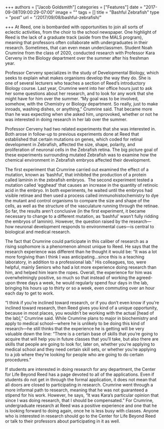 +++
authors = ["Jacob Goldsmith"]
categories = ["Features"]
date = "2017-09-08T09:00:29-07:00"
image = ""
tags = []
title = "Bashful Zebrafish"
type = "post"
url = "/2017/09/08/bashful-zebrafish/"

+++
At Reed, one is bombarded with opportunities to join all sorts of eclectic activities, from the choir to the school newspaper. One highlight of Reed is the lack of a graduate track (aside from the MALS program), meaning that professors often collaborate with undergraduates in their research. Sometimes, that can even mean underclassmen. Student Noah Crumrine from the class of 2020, conducted research with Professor Kara Cerveny in the Biology department over the summer after his freshman year. 

Professor Cerveny specializes in the study of Developmental Biology, which seeks to explain what makes organisms develop the way they do. She is one of several lecturers who teaches a section of Reed’s introductory Biology course. Last year, Crumrine went into her office hours just to ask her some questions about her research, and to look for any work that she might have for him over the summer. “My goal was to be involved, somehow, with the Chemistry or Biology department. So really, just to make inroads, washing dishes, or anything,” Crumrine said. That became more than he was expecting when she asked him, unprovoked, whether or not he was interested in doing research in her lab over the summer.

Professor Cerveny had two related experiments that she was interested in. Both arose in follow-up to previous experiments done at Reed that established that certain mutations on genes, which coded for retinal development in Zebrafish, affected the size, shape, polarity, and proliferation of neuronal cells in the Zebrafish retina. The big picture goal of these experiments surrounding mutated Zebrafish was to examine how the chemical environment in Zebrafish embryos affected their development.

The first experiment that Crumrine carried out examined the effect of a mutation, known as ‘bashful’, that inhibited the production of a protein called laminin in the zebrafish embryos.  The second experiment tested a mutation called ‘egghead’ that causes an increase in the quantity of retinoic acid in the embryo. In both experiments, he waited until the embryos had visible retinae and then used a process called immunohistochemistry to dye the mutant and control organisms to compare the size and shape of the cells, as well as the structure of the vasculature running through the retinae. So far, the results aren’t conclusive (in the first experiment, it became necessary to change to a different mutation, as ‘bashful’ wasn’t fully ridding the embryos of laminin). However, the question raised by the research—how neuronal development responds to environmental cues—is central to biological and medical research.

The fact that Crumrine could participate in this caliber of research as a rising sophomore is a phenomenon almost unique to Reed. He says that the research experience was different than he thought it would be: “It was a lot more forgiving than I think I was anticipating…since this is a teaching laboratory, in addition to a professional lab.” His colleagues, too, were helpful, mainly Seniors who had a lot more experience doing research than him, and helped him learn the ropes. Overall, the experience for him was overwhelmingly positive, so much so that instead of working the agreed-upon three days a week, he would regularly spend four days in the lab, bringing his hours up to thirty or so a week, even commuting over an hour each day to get to work.

“I think if you’re inclined toward research, or if you don’t even know if you’re inclined toward research, then Reed gives you kind of a unique opportunity, because in most places, you wouldn’t be working with the actual \[head of the lab\],” Crumrine said. While Crumrine plans to major in biochemistry and apply to medical school—where he is unlikely to be doing this kind of research—he still thinks that the experience he is getting will be very valuable down the line: “There is a certain base of skills that you’re going to acquire that will help you in future classes that you’ll take, but also there are skills that people are going to look for, later on, whether you’re applying to medical school and they need certain skill sets, or whether you’re applying to a job where they’re looking for people who are going to do certain procedures.”

If students are interested in doing research for any department, the Center for Life Beyond Reed has a page devoted to all of the applications. Even if students do not get in through the formal application, it does not mean that all doors are closed to participating in research. Crumrine went through a more informal path to research, meaning that he was not guaranteed a stipend for his work. However, he says, “It was Kara’s particular opinion that since I was doing research, that I should be compensated.” For Crumrine, undergraduate research at Reed was a positive experience and one that he is looking forward to doing again, once he is less busy with classes. Anyone who is interested in research should go to the Center for Life Beyond Reed or talk to their professors about participating in it as well.
